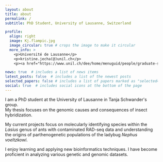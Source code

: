 ```yaml
---
layout: about
title: about
permalink: /
subtitle: PhD Student, University of Lausanne, Switzerland

profile:
  align: right
  image: Kj.flampic.jpg
  image_circular: true # crops the image to make it circular
  more_info: >
    <p>Université de Lausanne</p>
    <p>kristine.jecha(@)unil.ch</p>
    <p><a href="https://www.unil.ch/dee/home/menuguid/people/graduate-students/kristine-jecha.html" target="_blank">UNIL Profile</a></p>

news: true  # includes a list of news items
latest_posts: false  # includes a list of the newest posts
selected_papers: false # includes a list of papers marked as "selected={true}"
social: true  # includes social icons at the bottom of the page
---
```


I am a PhD student at the University of Lausanne in Tanja Schwander's group.  
My thesis focuses on the genomic causes and consequences of insect hybridization.  

My current projects focus on molecularly identifying species within the *Lasius* genus of ants with contaminated RAD-seq data and understanding the origins of parthenogenetic populations of the ladybug *Nephus voeltzkowi*.  
   
I enjoy learning and applying new bioinformatics techniques. I have become proficient in analyzing various genetic and genomic datasets. 